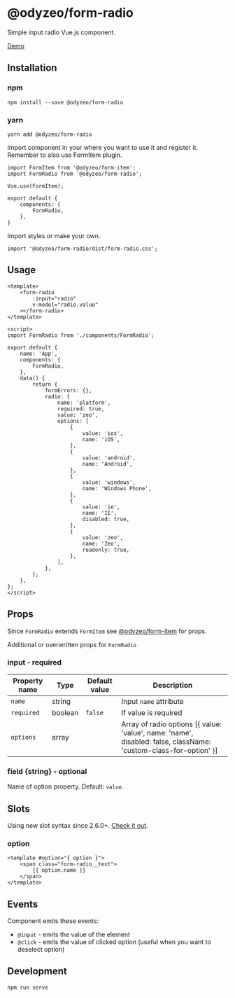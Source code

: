 # @odyzeo/form-radio

Simple input radio Vue.js component.

<a href="https://form-radio-kfdsodka0.now.sh" target="_blank">Demo</a>

## Installation

### npm

```
npm install --save @odyzeo/form-radio
```

### yarn

```
yarn add @odyzeo/form-radio
```

Import component in your where you want to use it and register it.
Remember to also use FormItem plugin.

```
import FormItem from '@odyzeo/form-item';
import FormRadio from '@odyzeo/form-radio';

Vue.use(FormItem);

export default {
    components: {
        FormRadio,
    },
}
```

Import styles or make your own.

```
import '@odyzeo/form-radio/dist/form-radio.css';
```

## Usage

```
<template>
    <form-radio
        :input="radio"
        v-model="radio.value"
    ></form-radio>
</template>
```

```
<script>
import FormRadio from './components/FormRadio';

export default {
    name: 'App',
    components: {
        FormRadio,
    },
    data() {
        return {
            formErrors: {},
            radio: {
                name: 'platform',
                required: true,
                value: 'zeo',
                options: [
                    {
                        value: 'ios',
                        name: 'iOS',
                    },
                    {
                        value: 'android',
                        name: 'Android',
                    },
                    {
                        value: 'windows',
                        name: 'Windows Phone',
                    },
                    {
                        value: 'ie',
                        name: 'IE',
                        disabled: true,
                    },
                    {
                        value: 'zeo',
                        name: 'Zeo',
                        readonly: true,
                    },
                ],
            },
        };
    },
};
</script>
```

## Props

Since `FormRadio` extends `FormItem` see [@odyzeo/form-item](https://www.npmjs.com/package/@odyzeo/form-item) for props.

Additional or overwritten props for `FormRadio`

### input - required
| Property name | Type | Default value | Description |
| ------------- | ---- | ------------- | ----------- |
| `name` | string | | Input `name` attribute |
| `required` | boolean | `false` | If value is required |
| `options` | array | | Array of radio options [{ value: 'value', name: 'name', disabled: false, className: 'custom-class-for-option' }] |

### field {string} - optional
Name of option property. Default: `value`.

## Slots
Using new slot syntax since 2.6.0+. [Check it out](https://vuejs.org/v2/guide/components-slots.html).

### option
```vue
<template #option="{ option }">
    <span class="form-radio__text">
        {{ option.name }}
    </span>
</template>
```

## Events
Component emits these events:
- `@input` - emits the value of the element
- `@click` - emits the value of clicked option (useful when you want to deselect option)

## Development

```
npm run serve
```
